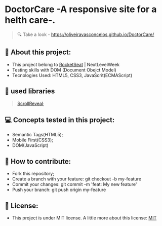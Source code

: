 # DoctorCare -A responsive site for a helth care-.

> 🔍 Take a look -  https://oliveiravasconcelos.github.io/DoctorCare/

## 📖 About this project: 
+ This project belong to <a href="https://rocketseat.com.br">RocketSeat</a> | NextLevelWeek
+ Testing skills with DOM (Document Obejct Model)
+ Tecnologies Used: HTML5, CSS3, JavaScrit(ECMAScript)


## 📜 used libraries
  > <a href="https://scrollrevealjs.org/">ScrollReveal</a>;


## 💻 Concepts tested in this project:
+ Semantic Tags(HTML5);
+ Mobile First(CSS3);
+ DOM(JavaScript)


## 🐜 How to contribute:
+ Fork this repository;
+ Create a branch with your feature: git checkout -b my-feature
+ Commit your changes: git commit -m 'feat: My new feature'
+ Push your branch: git push origin my-feature


## 🔑 License: 
+ This project is under MIT license. A little more about this license: <a href ="https://opensource.org/licenses/MIT">MIT</a>
